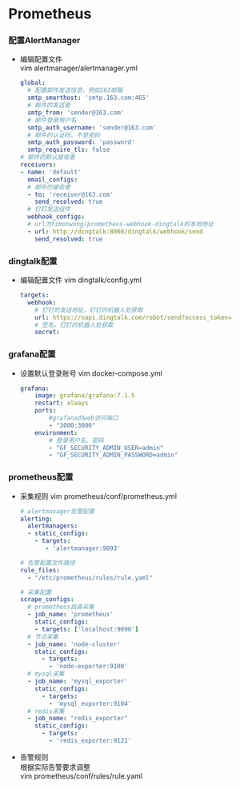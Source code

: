 # Prometheus

### 配置AlertManager
* 编辑配置文件<br/>
    vim alertmanager/alertmanager.yml
    ```yaml
    global:
      # 配置邮件发送信息，例如163邮箱
      smtp_smarthost: 'smtp.163.com:465'
      # 邮件的发送者
      smtp_from: 'sender@163.com'
      # 邮件登录用户名
      smtp_auth_username: 'sender@163.com'
      # 邮件的认证码，不是密码
      smtp_auth_password: 'password'
      smtp_require_tls: false
    # 邮件的默认接收者
    receivers:
    - name: 'default'
      email_configs:
      # 邮件的接收者
      - to: 'receiver@163.com'
        send_resolved: true
      # 钉钉发送组件
      webhook_configs:
      # url为timonwong/prometheus-webhook-dingtalk的本地地址
      - url: http://dingtalk:8060/dingtalk/webhook/send
        send_resolved: true
    ```

### dingtalk配置
* 编辑配置文件
    vim dingtalk/config.yml
    ```yaml
    targets:
      webhook:
        # 钉钉的发送地址，钉钉的机器人处获取
        url: https://oapi.dingtalk.com/robot/send?access_token=
        # 签名，钉钉的机器人处获取
        secret: 
    ```

### grafana配置
* 设置默认登录账号
    vim docker-compose.yml
    ```yaml
    grafana:
        image: grafana/grafana:7.1.5
        restart: always
        ports:
            #grafana的web访问端口
            - "3000:3000"
        environment:
            # 登录用户名、密码
            - "GF_SECURITY_ADMIN_USER=admin"
            - "GF_SECURITY_ADMIN_PASSWORD=admin"
    ```
    
### prometheus配置
* 采集规则
    vim prometheus/conf/prometheus.yml
    ```yaml
    # alertmanager告警配置
    alerting:
      alertmanagers:
      - static_configs:
        - targets:
           - 'alertmanager:9093'
    
    # 告警配置文件路径
    rule_files:
      - "/etc/prometheus/rules/rule.yaml"
    
    # 采集配置
    scrape_configs:
      # prometheus自身采集
      - job_name: 'prometheus'
        static_configs:
        - targets: ['localhost:9090']
      # 节点采集
      - job_name: 'node-cluster'
        static_configs:
          - targets:
            - 'node-exporter:9100'
      # mysql采集
      - job_name: 'mysql_exporter'
        static_configs:
          - targets: 
            - 'mysql_exporter:9104'
      # redis采集
      - job_name: "redis_exporter"
        static_configs:
          - targets:
            - 'redis_exporter:9121'
    ```
* 告警规则<br/>
    根据实际告警要求调整<br/>
    vim prometheus/conf/rules/rule.yaml
    

